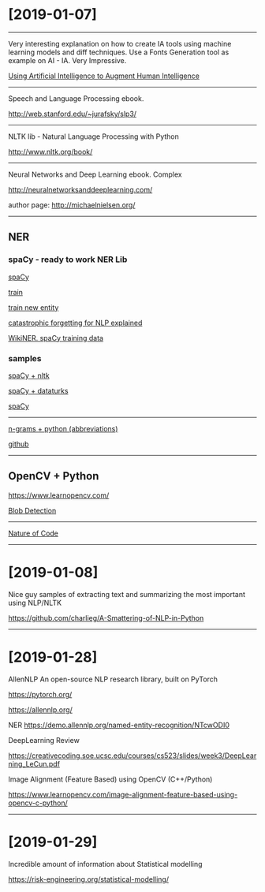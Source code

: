 # [2019-01-07]

----

Very interesting explanation on how to create IA tools using machine learning models and diff techniques.
Use a Fonts Generation tool as example on AI - IA. Very Impressive.

[Using Artificial Intelligence to Augment Human Intelligence](https://distill.pub/2017/aia/)

----

Speech and Language Processing ebook.

http://web.stanford.edu/~jurafsky/slp3/

----

NLTK lib - Natural Language Processing with Python

http://www.nltk.org/book/

----

Neural Networks and Deep Learning ebook. Complex

http://neuralnetworksanddeeplearning.com/

author page: http://michaelnielsen.org/ 

----
## NER

### spaCy - ready to work NER Lib

[spaCy](https://spacy.io/usage/linguistic-features#section-named-entities)

[train](https://github.com/explosion/spaCy/blob/master/examples/training/train_ner.py)

[train new entity](https://github.com/explosion/spaCy/blob/master/examples/training/train_new_entity_type.py)

[catastrophic forgetting for NLP explained](https://explosion.ai/blog/pseudo-rehearsal-catastrophic-forgetting)

[WikiNER. spaCy training data](https://github.com/dice-group/FOX/tree/master/input/Wikiner)



### samples

[spaCy + nltk](https://towardsdatascience.com/named-entity-recognition-with-nltk-and-spacy-8c4a7d88e7da)

[spaCy + dataturks](https://github.com/DataTurks-Engg/Entity-Recognition-In-Resumes-SpaCy/blob/master/train.py)

[spaCy](https://towardsdatascience.com/a-review-of-named-entity-recognition-ner-using-automatic-summarization-of-resumes-5248a75de175)


----

[n-grams + python (abbreviations)](https://medium.com/swlh/a-machine-learning-model-to-understand-fancy-abbreviations-trained-on-tolkien-36601b73ecbb)

[github](https://github.com/avidale/weirdMath/blob/master/nlp/abbreviation_spellchecker_english.ipynb)


-----

## OpenCV + Python

https://www.learnopencv.com/

[Blob Detection](https://www.learnopencv.com/blob-detection-using-opencv-python-c/)



-----

[Nature of Code](https://natureofcode.com/book/)

-----

# [2019-01-08]

Nice guy samples of extracting text and summarizing the most important using NLP/NLTK

https://github.com/charlieg/A-Smattering-of-NLP-in-Python

-----

# [2019-01-28]


AllenNLP An open-source NLP research library, built on PyTorch

https://pytorch.org/

https://allennlp.org/

NER    https://demo.allennlp.org/named-entity-recognition/NTcwODI0


DeepLearning Review

https://creativecoding.soe.ucsc.edu/courses/cs523/slides/week3/DeepLearning_LeCun.pdf



Image Alignment (Feature Based) using OpenCV (C++/Python)

https://www.learnopencv.com/image-alignment-feature-based-using-opencv-c-python/

------

# [2019-01-29]

Incredible amount of information about Statistical modelling

https://risk-engineering.org/statistical-modelling/
